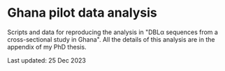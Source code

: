 # Ghana pilot data analysis

Scripts and data for reproducing the analysis in "DBLα sequences from a cross-sectional study in Ghana". All the details of this analysis are in the appendix of my PhD thesis.

Last updated: 25 Dec 2023
